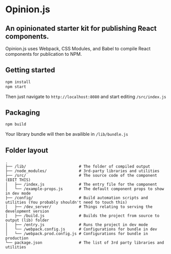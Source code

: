 # Opinion.js

## An opinionated starter kit for publishing React components.

Opinion.js uses Webpack, CSS Modules, and Babel to compile React components for publication to NPM.

## Getting started

```bash
npm install
npm start
```

Then just navigate to `http://localhost:8080` and start editing `/src/index.js`

## Packaging

```bash
npm build
```

Your library bundle will then be availible in `/lib/bundle.js`

## Folder layout

```
.
├── /lib/                       # The folder of compiled output
├── /node_modules/              # 3rd-party libraries and utilities
├── /src/                       # The source code of the component (EDIT THIS)
│   ├── /index.js               # The entry file for the component
│   └── /example-props.js       # The default component props to show in dev mode
├── /config/                    # Build automation scripts and utilities (You probably shouldn't need to touch this)
│   ├── /dev_server/            # Things relating to serving the development version
│   ├── /build.js               # Builds the project from source to output (lib) folder
│   ├── /entry.js               # Runs the project in dev mode
│   └── /webpack.config.js      # Configurations for bundle in dev
│   └── /webpack.prod.config.js # Configurations for bundle in production
└── package.json                # The list of 3rd party libraries and utilities
```
